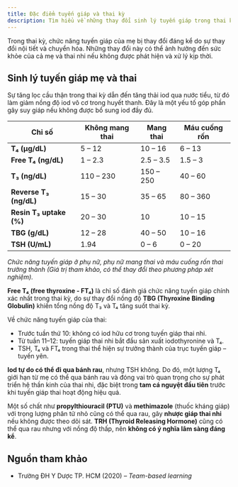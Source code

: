 ```yaml
---
title: Đặc điểm tuyến giáp và thai kỳ
description: Tìm hiểu về những thay đổi sinh lý tuyến giáp trong thai kỳ.
---
```


Trong thai kỳ, chức năng tuyến giáp của mẹ bị thay đổi đáng kể do sự thay đổi nội tiết và chuyển hóa. Những thay đổi này có thể ảnh hưởng đến sức khỏe của cả mẹ và thai nhi nếu không được phát hiện và xử lý kịp thời.

## Sinh lý tuyến giáp mẹ và thai

Sự tăng lọc cầu thận trong thai kỳ dẫn đến tăng thải iod qua nước tiểu, từ đó làm giảm nồng độ iod vô cơ trong huyết thanh. Đây là một yếu tố góp phần gây suy giáp nếu không được bổ sung iod đầy đủ.

| Chỉ số                  | Không mang thai | Mang thai | Máu cuống rốn |
| ----------------------- | --------------- | --------- | ------------- |
| **T₄ (µg/dL)**          | 5 – 12          | 10 – 16   | 6 – 13        |
| **Free T₄ (ng/dL)**     | 1 – 2.3         | 2.5 – 3.5 | 1.5 – 3       |
| **T₃ (ng/dL)**          | 110 – 230       | 150 – 250 | 40 – 60       |
| **Reverse T₃ (ng/dL)**  | 15 – 30         | 35 – 65   | 80 – 360      |
| **Resin T₃ uptake (%)** | 20 – 30         | 10        | 10 – 15       |
| **TBG (g/dL)**          | 12 – 28         | 40 – 50   | 10 – 16       |
| **TSH (U/mL)**          | 1.94            | 0 – 6     | 0 – 20        |

_Chức năng tuyến giáp ở phụ nữ, phụ nữ mang thai và máu cuống rốn thai trưởng thành (Giá trị tham khảo, có thể thay đổi theo phương pháp xét nghiệm)._

**Free T₄ (free thyroxine - FT₄)** là chỉ số đánh giá chức năng tuyến giáp chính xác nhất trong thai kỳ, do sự thay đổi nồng độ **TBG (Thyroxine Binding Globulin)** khiến tổng nồng độ T₃ và T₄ tăng suốt thai kỳ.

Về chức năng tuyến giáp của thai:

- Trước tuần thứ 10: không có iod hữu cơ trong tuyến giáp thai nhi.
- Từ tuần 11–12: tuyến giáp thai nhi bắt đầu sản xuất iodothyronine và T₄.
- TSH, T₄ và FT₄ trong thai thể hiện sự trưởng thành của trục tuyến giáp – tuyến yên.

**Iod tự do có thể đi qua bánh rau**, nhưng TSH không. Do đó, một lượng T₄ giới hạn từ mẹ có thể qua bánh rau và đóng vai trò quan trọng cho sự phát triển hệ thần kinh của thai nhi, đặc biệt trong **tam cá nguyệt đầu tiên** trước khi tuyến giáp thai hoạt động hiệu quả.

Một số chất như **propylthiouracil (PTU)** và **methimazole** (thuốc kháng giáp) với trọng lượng phân tử nhỏ cũng có thể qua rau, gây **nhược giáp thai nhi** nếu không được theo dõi sát. **TRH (Thyroid Releasing Hormone)** cũng có thể qua rau nhưng với nồng độ thấp, nên **không có ý nghĩa lâm sàng đáng kể**.

## Nguồn tham khảo

- Trường ĐH Y Dược TP. HCM (2020) – _Team-based learning_
